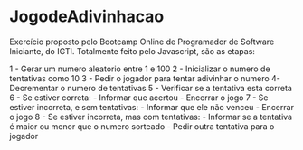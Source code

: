 # JogodeAdivinhacao

Exercício proposto pelo Bootcamp Online de Programador de Software Iniciante, do IGTI. 
Totalmente feito pelo Javascript, são as etapas:

1 - Gerar um numero aleatorio entre 1 e 100
2 - Inicializar o numero de tentativas como 10
3 - Pedir o jogador para tentar adivinhar o numero
4- Decrementar o numero de tentativas
5 - Verificar se a tentativa esta correta
6 - Se estiver correta:
    - Informar que acertou
    - Encerrar o jogo
7 - Se estiver incorreta, e sem tentativas:
    - Informar que ele não venceu
    - Encerrar o jogo
8 - Se estiver incorreta, mas com tentativas:
    - Informar se a tentativa é maior ou menor que o numero sorteado
    - Pedir outra tentativa para o jogador 
